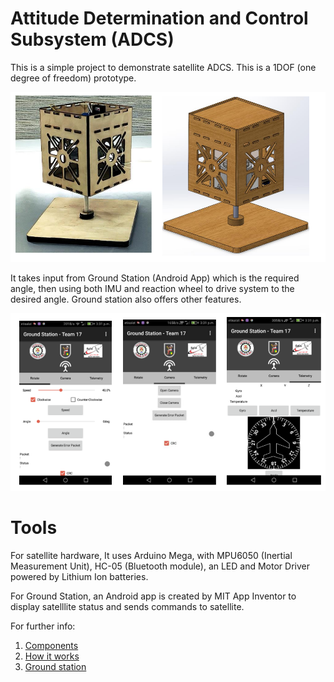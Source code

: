 # Attitude Determination and Control Subsystem (ADCS)

This is a simple project to demonstrate satellite ADCS. This is a 1DOF (one degree of freedom) prototype.

![Satellite](./Images/satellite_image.png)

It takes input from Ground Station (Android App) which is the required angle, then using both IMU and reaction wheel to drive system to the desired angle. Ground station also offers other features.

![Android App](./Images/ground_station_screenshots.png)


# Tools 

For satellite hardware, It uses Arduino Mega, with MPU6050 (Inertial Measurement Unit), HC-05 (Bluetooth module), an LED and Motor Driver powered by Lithium Ion batteries.

For Ground Station, an Android app is created by MIT App Inventor to display satelllite status and sends commands to satellite.

For further info:

1. [Components](Docsuments/system_components.md)
2. [How it works](Docsuments/how_it_works.md)
3. [Ground station](Docsuments/ground_station.md)